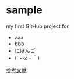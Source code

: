# sample
my first GitHub project for


* aaa
* bbb
* にほんご
* (´・ω・｀)


[参考文献](http://qiita.com/yukiyan/items/2ea3dc5813fdba5d9cd2)
